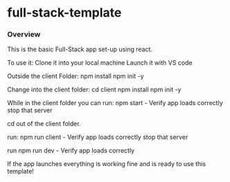 # full-stack-template

### Overview


This is the basic Full-Stack app set-up using react. 

To use it: 
Clone it into your local machine
Launch it with VS code

Outside the client Folder:
npm install
npm init -y 

Change into the client folder:
cd client
npm install
npm init -y 


While in the client folder you can run:
npm start - Verify app loads correctly
stop that server

cd out of the client folder.
 
run: 
npm run client  - Verify app loads correctly
stop that server

run npm run dev - Verify app loads correctly

If the app launches everything is working fine and is ready to use this template!

